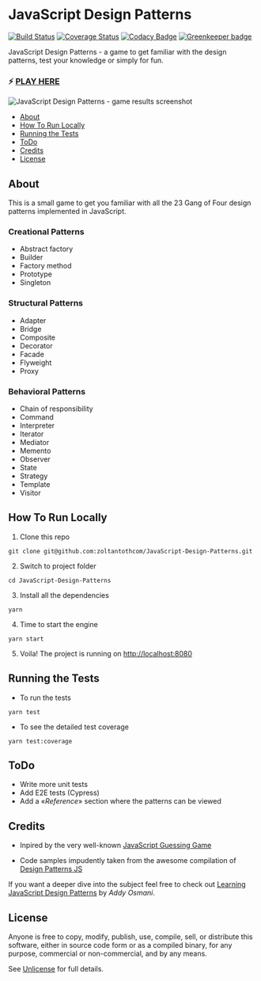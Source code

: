 # JavaScript Design Patterns

[![Build Status](https://travis-ci.org/zoltantothcom/JavaScript-Design-Patterns.svg?branch=master)](https://travis-ci.org/zoltantothcom/JavaScript-Design-Patterns) [![Coverage Status](https://coveralls.io/repos/github/zoltantothcom/JavaScript-Design-Patterns/badge.svg)](https://coveralls.io/github/zoltantothcom/JavaScript-Design-Patterns) [![Codacy Badge](https://api.codacy.com/project/badge/Grade/5f4e97b771504e23b0b414d2cbc69506)](https://www.codacy.com/app/zoltantothcom/JavaScript-Design-Patterns?utm_source=github.com&utm_medium=referral&utm_content=zoltantothcom/JavaScript-Design-Patterns&utm_campaign=Badge_Grade) [![Greenkeeper badge](https://badges.greenkeeper.io/zoltantothcom/JavaScript-Design-Patterns.svg)](https://greenkeeper.io/)

JavaScript Design Patterns - a game to get familiar with the design patterns, test your knowledge or simply for fun.

### :zap: [PLAY HERE](http://javascript-design-patterns.surge.sh/)

<img src="https://raw.githubusercontent.com/zoltantothcom/JavaScript-Design-Patterns/master/static/screenshot.png?sanitize=true&raw=true" alt="JavaScript Design Patterns - game results screenshot" />

- [About](#about)
- [How To Run Locally](#how-to-run-locally)
- [Running the Tests](#running-the-tests)
- [ToDo](#todo)
- [Credits](#credits)
- [License](#license)

## About

This is a small game to get you familiar with all the 23 Gang of Four design patterns implemented in JavaScript.

### Creational Patterns

- Abstract factory
- Builder
- Factory method
- Prototype
- Singleton

### Structural Patterns

- Adapter
- Bridge
- Composite
- Decorator
- Facade
- Flyweight
- Proxy

### Behavioral Patterns

- Chain of responsibility
- Command
- Interpreter
- Iterator
- Mediator
- Memento
- Observer
- State
- Strategy
- Template
- Visitor

## How To Run Locally

1. Clone this repo

```
git clone git@github.com:zoltantothcom/JavaScript-Design-Patterns.git
```

2. Switch to project folder

```
cd JavaScript-Design-Patterns
```

3. Install all the dependencies

```
yarn
```

4. Time to start the engine

```
yarn start
```

5. Voila! The project is running on [http://localhost:8080](http://localhost:8080)

## Running the Tests

- To run the tests

```
yarn test
```

- To see the detailed test coverage

```
yarn test:coverage
```

## ToDo

- Write more unit tests
- Add E2E tests (Cypress)
- Add a &laquo;_Reference_&raquo; section where the patterns can be viewed

## Credits

- Inpired by the very well-known [JavaScript Guessing Game](https://javascript-game.firebaseapp.com/)

- Code samples impudently taken from the awesome compilation of [Design Patterns JS](https://github.com/fbeline/Design-Patterns-JS)

If you want a deeper dive into the subject feel free to check out [Learning JavaScript Design Patterns](https://addyosmani.com/resources/essentialjsdesignpatterns/book/) by _Addy Osmani_.

## License

Anyone is free to copy, modify, publish, use, compile, sell, or distribute this software, either in source code form or as a compiled binary, for any purpose, commercial or non-commercial, and by any means.

See [Unlicense](http://unlicense.org) for full details.
